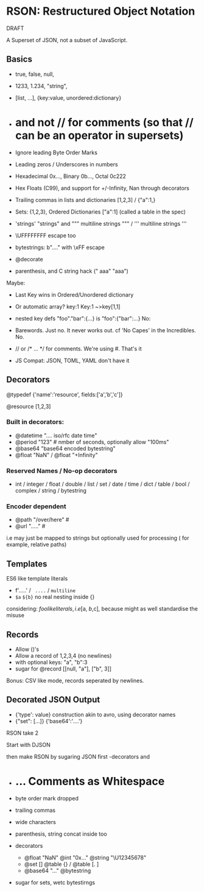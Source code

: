 # RSON: Restructured Object Notation

DRAFT

A Superset of JSON, not a subset of JavaScript.

## Basics

- true, false, null, 
- 1233, 1.234, "string",
- [list, ...], {key:value, unordered:dictionary}

- # and not // for comments (so that // can be an operator in supersets)

- Ignore leading Byte Order Marks
- Leading zeros / Underscores in numbers
- Hexadecimal 0x..., Binary 0b..., Octal 0c222
- Hex Floats (C99), and support for +/-Infinity, Nan through decorators

- Trailing commas in lists and dictionaries [1,2,3] / {"a":1,}
- Sets: {1,2,3}, Ordered Dictionaries ["a":1] (called a table in the spec)

- 'strings' "strings" and """ multiline strings """ / ''' multiline strings '''
- \UFFFFFFFF escape too

- bytestrings: b"...." with \xFF escape
- @decorate <Literal>
- parenthesis, and C string hack (" aaa" "aaa")

Maybe:
- Last Key wins in Ordered/Unordered dictionary
- Or automatic array? key:1 Key:1 ~>key[1,1]
- nested key defs "foo"."bar":{...} is "foo":{"bar":...}
No:

- Barewords. Just no. It never works out. cf 'No Capes' in the Incredibles. No.
- // or /* ... */ for comments. We're using #. That's it
- JS Compat: JSON, TOML, YAML don't have it 

## Decorators

@typedef {'name':'resource', fields:['a','b','c']}

@resource [1,2,3]  


### Built in decorators:

- @datetime ".... iso/rfc date time"
- @period "123" # nmber of seconds, optionally allow "100ms"
- @base64 "base64 encoded bytestring"
- @float "NaN" / @float "+Infinity"

### Reserved Names / No-op decorators

- int / integer / float / double / list / set / date / time / dict / table /
  bool / complex / string / bytestring

### Encoder dependent

- @path "/over/here" # 
- @url "....." # 

i.e may just be mapped to strings but optionally used for processing (
    for example, relative paths)

## Templates

ES6 like template literals

- f'.....' / ` ....` / ``` multiline ```
- `$a` `${b}` no real nesting inside {}

considering: $foo like literals, i.e [$a, $b,$c], because might as well standardise the misuse 

## Records

- Allow ()'s 
- Allow a record of 1,2,3,4 (no newlines) 
- with optional keys: "a", "b":3
- sugar for @record [[null, "a"], ["b", 3]]

Bonus: CSV like mode, records seperated by newlines.


## Decorated JSON Output

- {'type': value} construction akin to avro, using decorator names
- {"set": [...]} {'base64':'....'}



RSON take 2

Start with DJSON

then make RSON by sugaring JSON
first 
    -decorators 
and
- # ... Comments as Whitespace
- byte order mark dropped
- trailing commas
- wide characters
- parenthesis, string concat inside too

- decorators
    - @float "NaN" @int "0x..." @string "\\U12345678"
    - @set [] @table {} / @table [. ]
    - @base64 "..." @bytestring

- sugar for sets, wetc
    bytestirngs
